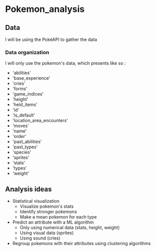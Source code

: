# Pokemon_analysis

## Data

I will be using the PokéAPI to gather the data

### Data organization

I will only use the pokemon's data, which presents like so :

- 'abilities' 
- 'base_experience' 
- 'cries'
- 'forms'
- 'game_indices'
- 'height'
- 'held_items'
- 'id'
- 'is_default'
- 'location_area_encounters'
- 'moves'
- 'name'
- 'order'
- 'past_abilities'
- 'past_types'
- 'species'
- 'sprites'
- 'stats'
- 'types'
- 'weight'

## Analysis ideas

- Statistical visualization
  - Visualize pokemon's stats
  - Identify stronger pokemons
  - Make a mean pokemon for each type
- Predict an attribute with a ML algorithm
  - Only using numerical data (stats, height, weight)
  - Using visual data (sprites)
  - Using sound (cries)
- Regroup pokemons with their attributes using clustering algorithms